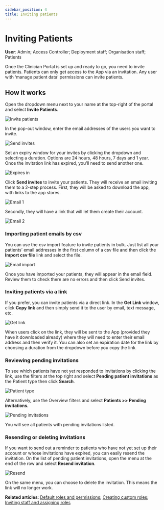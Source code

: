 ```yaml
---
sidebar_position: 4
title: Inviting patients
---
```

# Inviting Patients
**User**: Admin; Access Controller; Deployment staff; Organisation staff; Patients

Once the Clinician Portal is set up and ready to go, you need to invite patients. Patients can only get access to the App via an invitation. Any user with ‘manage patient data’ permissions can invite patients. 
## How it works​
Open the dropdown menu next to your name at the top-right of the portal and select **Invite Patients**.

![Invite patients](./assets/InvitingPatient01.png)

In the pop-out window, enter the email addresses of the users you want to invite.

![Send invites](./assets/InvitingPatient02.png)

Set an expiry window for your invites by clicking the dropdown and selecting a duration. Options are 24 hours, 48 hours, 7 days and 1 year. Once the invitation link has expired, you’ll need to send another one.

![Expires in](./assets/InvitingPatient03.png)

Click **Send invites** to invite your patients. They will receive an email inviting them to a 2-step process. First, they will be asked to download the app, with links to the app stores.

![Email 1](./assets/InvitingPatient04.png)

Secondly, they will have a link that will let them create their account.

![Email 2](./assets/InvitingPatient05.png)

### Importing patient emails by csv
You can use the csv import feature to invite patients in bulk. Just list all your patients’ email addresses in the first column of a csv file and then click the **Import csv file** link and select the file. 

![Email import](./assets/InvitingPatient06.png)

Once you have imported your patients, they will appear in the email field. Review them to check there are no errors and then click Send invites. 

### Inviting patients via a link
If you prefer, you can invite patients via a direct link. In the **Get Link** window, click **Copy link** and then simply send it to the user by email, text message, etc. 

![Get link](./assets/InvitingPatient07.png)

When users click on the link, they will be sent to the App (provided they have it downloaded already) where they will need to enter their email address and then verify it.
You can also set an expiration date for the link by choosing a duration from the dropdown before you copy the link.
### Reviewing pending invitations
To see which patients have not yet responded to invitations by clicking the link, use the filters at the top right and select **Pending patient invitations** as the Patient type then click **Search**.

![Patient type](./assets/InvitingPatient08.png)

Alternatively, use the Overview filters and select **Patients >> Pending invitations**.

![Pending invitations](./assets/InvitingPatient09.png)

You will see all patients with pending invitations listed.
### Resending or deleting invitations
If you want to send out a reminder to patients who have not yet set up their account or whose invitations have expired, you can easily resend the invitation. On the list of pending patient invitations, open the menu at the end of the row and select **Resend invitation**.

![Resend](./assets/InvitingPatient10.png)

On the same menu, you can choose to delete the invitation. This means the link will no longer work.

**Related articles**: [Default roles and permissions](./default-roles-and-permissions.md); [Creating custom roles](./creating-custom-roles.md); [Inviting staff and assigning roles](./inviting-staff-and-assigning-roles.md) 
